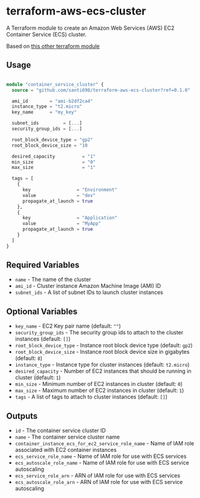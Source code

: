 # terraform-aws-ecs-cluster

A Terraform module to create an Amazon Web Services (AWS) EC2 Container Service (ECS) cluster.

Based on [this other terraform module](https://github.com/azavea/terraform-aws-ecs-cluster)

## Usage

```tf

module "container_service_cluster" {
  source = "github.com/santi698/terraform-aws-ecs-cluster?ref=0.1.0"

  ami_id        = "ami-b2df2ca4"
  instance_type = "t2.micro"
  key_name      = "my_key"

  subnet_ids         = [...]
  security_group_ids = [...]

  root_block_device_type = "gp2"
  root_block_device_size = "10

  desired_capacity          = "1"
  min_size                  = "0"
  max_size                  = "1"

  tags = [
    {
      key                 = "Environment"
      value               = "dev"
      propagate_at_launch = true
    },
    {
      key                 = "Application"
      value               = "MyApp"
      propagate_at_launch = true
    }
  ]
}
```

## Required Variables

- `name` - The name of the cluster
- `ami_id` - Cluster instance Amazon Machine Image (AMI) ID
- `subnet_ids` - A list of subnet IDs to launch cluster instances

## Optional Variables

- `key_name` - EC2 Key pair name (default: `""`)
- `security_group_ids` - The security group ids to attach to the cluster instances (default: `[]`)
- `root_block_device_type` - Instance root block device type (default: `gp2`)
- `root_block_device_size` - Instance root block device size in gigabytes (default: `8`)
- `instance_type` - Instance type for cluster instances (default: `t2.micro`)
- `desired_capacity` - Number of EC2 instances that should be running in cluster (default: `1`)
- `min_size` - Minimum number of EC2 instances in cluster (default: `0`)
- `max_size` - Maximum number of EC2 instances in cluster (default: `1`)
- `tags` - A list of tags to attach to cluster instances (default: `[]`)

## Outputs

- `id` - The container service cluster ID
- `name` - The container service cluster name
- `container_instance_ecs_for_ec2_service_role_name` - Name of IAM role associated with EC2 container instances
- `ecs_service_role_name` - Name of IAM role for use with ECS services
- `ecs_autoscale_role_name` - Name of IAM role for use with ECS service autoscaling
- `ecs_service_role_arn` - ARN of IAM role for use with ECS services
- `ecs_autoscale_role_arn` - ARN of IAM role for use with ECS service autoscaling
